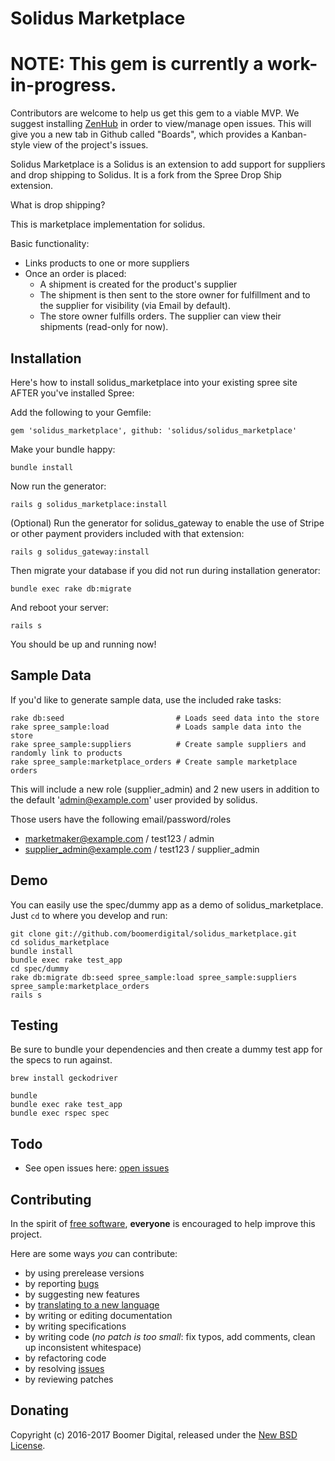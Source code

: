 # Solidus Marketplace

# NOTE: This gem is currently a work-in-progress.
Contributors are welcome to help us get this gem to a viable MVP.
We suggest installing [ZenHub](http://zenhub.com) in order to view/manage open issues.
This will give you a new tab in Github called "Boards", which provides a Kanban-style view of the project's issues.

Solidus Marketplace is a Solidus is an extension to add support for suppliers and drop shipping to Solidus.  It is a fork from the Spree Drop Ship extension.

What is drop shipping?

This is marketplace implementation for solidus.

Basic functionality:
* Links products to one or more suppliers
* Once an order is placed:
  * A shipment is created for the product's supplier
  * The shipment is then sent to the store owner for fulfillment and to the supplier for visibility (via Email by default).
  * The store owner fulfills orders. The supplier can view their shipments (read-only for now).

Installation
------------
Here's how to install solidus_marketplace into your existing spree site AFTER you've installed Spree:

Add the following to your Gemfile:

    gem 'solidus_marketplace', github: 'solidus/solidus_marketplace'

Make your bundle happy:

    bundle install

Now run the generator:

    rails g solidus_marketplace:install

(Optional) Run the generator for solidus_gateway to enable the use of Stripe or other payment providers
included with that extension:

    rails g solidus_gateway:install

Then migrate your database if you did not run during installation generator:

    bundle exec rake db:migrate

And reboot your server:

    rails s

You should be up and running now!

Sample Data
-----------

If you'd like to generate sample data, use the included rake tasks:

```shell
rake db:seed                         # Loads seed data into the store
rake spree_sample:load               # Loads sample data into the store
rake spree_sample:suppliers          # Create sample suppliers and randomly link to products
rake spree_sample:marketplace_orders # Create sample marketplace orders
```

This will include a new role (supplier_admin) and 2 new users in addition to the default 'admin@example.com' user provided by solidus.

Those users have the following email/password/roles

* marketmaker@example.com / test123 / admin
* supplier_admin@example.com / test123 / supplier_admin

Demo
----

You can easily use the spec/dummy app as a demo of solidus_marketplace. Just `cd` to where you develop and run:

```shell
git clone git://github.com/boomerdigital/solidus_marketplace.git
cd solidus_marketplace
bundle install
bundle exec rake test_app
cd spec/dummy
rake db:migrate db:seed spree_sample:load spree_sample:suppliers spree_sample:marketplace_orders
rails s
```

Testing
-------

Be sure to bundle your dependencies and then create a dummy test app for the specs to run against.

```shell
brew install geckodriver

bundle
bundle exec rake test_app
bundle exec rspec spec
```

Todo
----

* See open issues here: [open issues](https://github.com/boomerdigital/solidus_marketplace/issues)

Contributing
------------

In the spirit of [free software](http://www.fsf.org/licensing/essays/free-sw.html), **everyone** is encouraged to help improve this project.

Here are some ways *you* can contribute:

* by using prerelease versions
* by reporting [bugs](https://github.com/boomerdigital/solidus_marketplace/issues)
* by suggesting new features
* by [translating to a new language](https://github.com/boomerdigital/solidus_marketplace/tree/master/config/locales)
* by writing or editing documentation
* by writing specifications
* by writing code (*no patch is too small*: fix typos, add comments, clean up inconsistent whitespace)
* by refactoring code
* by resolving [issues](https://github.com/boomerdigital/solidus_marketplace/issues)
* by reviewing patches

Donating
--------

Copyright (c) 2016-2017 Boomer Digital, released under the [New BSD License](https://github.com/boomerdigital/solidus_marketplace/tree/master/LICENSE).
